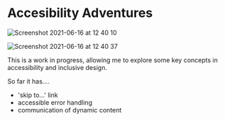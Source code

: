 # Accesibility Adventures

![Screenshot 2021-06-16 at 12 40 10](https://user-images.githubusercontent.com/69347343/122212946-528d1900-cea0-11eb-9fc5-2e718644c9db.png)

![Screenshot 2021-06-16 at 12 40 37](https://user-images.githubusercontent.com/69347343/122212980-5ae55400-cea0-11eb-8d3d-e8425f946f59.png)

This is a work in progress, allowing me to explore some key concepts in accessibility and inclusive design.

So far it has....

- 'skip to...' link
- accessible error handling
- communication of dynamic content
